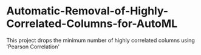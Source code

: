 # Automatic-Removal-of-Highly-Correlated-Columns-for-AutoML
This project drops the minimum number of highly correlated columns using 'Pearson Correlation'
